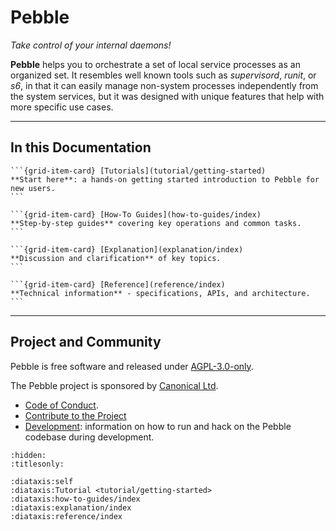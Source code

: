 # Pebble

_Take control of your internal daemons!_

**Pebble** helps you to orchestrate a set of local service processes as an organized set. It resembles well known tools such as _supervisord_, _runit_, or _s6_, in that it can easily manage non-system processes independently from the system services, but it was designed with unique features that help with more specific use cases.

---

## In this Documentation

````{grid} 1 1 2 2
```{grid-item-card} [Tutorials](tutorial/getting-started)
**Start here**: a hands-on getting started introduction to Pebble for new users.
```

```{grid-item-card} [How-To Guides](how-to-guides/index)
**Step-by-step guides** covering key operations and common tasks.
```
````

````{grid} 1 1 2 2
```{grid-item-card} [Explanation](explanation/index)
**Discussion and clarification** of key topics.
```

```{grid-item-card} [Reference](reference/index)
**Technical information** - specifications, APIs, and architecture.
```
````

---

## Project and Community

Pebble is free software and released under [AGPL-3.0-only](https://www.gnu.org/licenses/agpl-3.0.en.html).

The Pebble project is sponsored by [Canonical Ltd](https://www.canonical.com).

- [Code of Conduct](https://ubuntu.com/community/ethos/code-of-conduct).
- [Contribute to the Project](https://github.com/canonical/pebble?tab=readme-ov-file#contributing)
- [Development](https://github.com/canonical/pebble/blob/master/HACKING.md): information on how to run and hack on the Pebble codebase during development.

```{filtered-toctree}
:hidden:
:titlesonly:

:diataxis:self
:diataxis:Tutorial <tutorial/getting-started>
:diataxis:how-to-guides/index
:diataxis:explanation/index
:diataxis:reference/index
```
